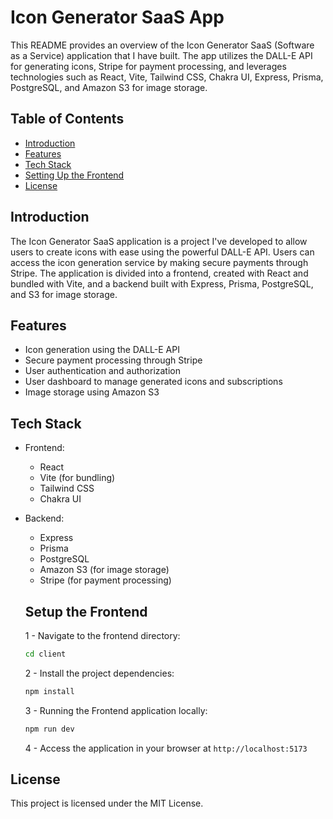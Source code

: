 # Icon Generator SaaS App

This README provides an overview of the Icon Generator SaaS (Software as a Service) application that I have built. The app utilizes the DALL-E API for generating icons, Stripe for payment processing, and leverages technologies such as React, Vite, Tailwind CSS, Chakra UI, Express, Prisma, PostgreSQL, and Amazon S3 for image storage.

## Table of Contents

- [Introduction](#introduction)
- [Features](#features)
- [Tech Stack](#tech-stack)
- [Setting Up the Frontend](#setting-up-the-frontend)
- [License](#license)

## Introduction

The Icon Generator SaaS application is a project I've developed to allow users to create icons with ease using the powerful DALL-E API. Users can access the icon generation service by making secure payments through Stripe. The application is divided into a frontend, created with React and bundled with Vite, and a backend built with Express, Prisma, PostgreSQL, and S3 for image storage.

## Features

- Icon generation using the DALL-E API
- Secure payment processing through Stripe
- User authentication and authorization
- User dashboard to manage generated icons and subscriptions
- Image storage using Amazon S3

## Tech Stack

- Frontend:
  - React
  - Vite (for bundling)
  - Tailwind CSS
  - Chakra UI

- Backend:
  - Express
  - Prisma
  - PostgreSQL
  - Amazon S3 (for image storage)
  - Stripe (for payment processing)

  ## Setup the Frontend
  
  1 - Navigate to the frontend directory:

  ```bash
  cd client
  ```
  2 - Install the project dependencies:

  ```bash
  npm install
  ```

   3 - Running the Frontend application locally:

  ```bash
  npm run dev
  ```
  4 - Access the application in your browser at `http://localhost:5173`

## License
  
This project is licensed under the MIT License.
   

